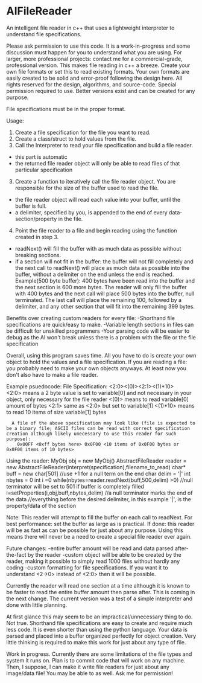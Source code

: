 # AIFileReader
An intelligent file reader in c++ that uses a lightweight interpreter to understand file specifications.

Please ask permission to use this code. It is a work-in-progress and some discussion must happen for you to understand what you are using. For larger, more professional projects: contact me for a commercial-grade, professional version. This makes file reading in c++ a breeze. Create your own file formats or set this to read existing formats. Your own formats are easily created to be solid and error-proof following the design here. All rights reserved for the design, algorithms, and source-code. Special permission required to use. Better versions exist and can be created for any purpose.

File specifications must be in the proper format.

Usage:

1) Create a file specification for the file you want to read.
2) Create a class/struct to hold values from the file.
2) Call the Interpreter to read your file specification and build a file reader.
  - this part is automatic
  - the returned file reader object will only be able to read files of that particular specification
3) Create a function to iteratively call the file reader object. You are responsible for the size of the buffer used to read the file.
  - the file reader object will read each value into your buffer, until the buffer is full.
  - a delimiter, specified by you, is appended to the end of every data-section/property in the file.
4) Point the file reader to a file and begin reading using the function created in step 3.
  - readNext() will fill the buffer with as much data as possible without breaking sections.
  - if a section will not fit in the buffer: the buffer will not fill completely and the next call to readNext() will place as much data as possible into the buffer, without a delimiter on the end unless the end is reached. Example(500 byte buffer): 400 bytes have been read into the buffer and the next section is 600 more bytes. The reader will only fill the buffer with 400 bytes and the next call will place 500 bytes into the buffer, null terminated. The last call will place the remaining 100, followed by a delimiter, and any other section that will fit into the remaining 399 bytes.

Benefits over creating custom readers for every file:
  -Shorthand file specifications are quick/easy to make.
  -Variable length sections in files can be difficult for unskilled programmers
  -Your parsing code will be easier to debug as the AI won't break unless there is a problem with the file or the file specification

Overall, using this program saves time. All you have to do is create your own object to hold the values and a file specification. If you are reading a file: you probably need to make your own objects anyways. At least now you don't also have to make a file reader.

Example psuedocode:
  File Specification:
    <2:0><(0)><2:1><(1)*10>  
      <2:0> means a 2 byte value is set to variable[0] and not necessary in your object, only necessary for the file reader
      <(0)> means to read variable[0] amount of bytes
      <2:1> same as <2:0> but set to variable[1]
      <(1)*10> means to read 10 items of size variable[1] bytes
      
      A file of the above specification may look like (file is expected to be a binary file; ASCII files can be read with correct specification creation although likely unecessary to use this reader for such purpose):
        0x00FF <0xff bytes here> 0x0F00 <10 items of 0x0F00 bytes or 0x0F00 items of 10 bytes>
      
  Using the reader:
    MyObj obj = new MyObj()
    AbstractFileReader reader = new AbstractFileReader(interpret(specification),filename_to_read)
    char* buff = new char[501] //use +1 for a null term on the end
    char delim = '|'
    int nbytes = 0
    int i =0
    while(nbytes=reader.readNext(buff,500,delim) >0) //null terminator will be set to 501 if buffer is completely filled
      i=setProperties(i,obj,buff,nbytes,delim) //a null terminator marks the end of the data
                            //everything before the desired delimiter, in this example '|', is the property/data of the section
                            


Note:
This reader will attempt to fill the buffer on each call to readNext. For best performance: set the buffer as large as is practical. If done: this reader will be as fast as can be possible for just about any purpose. Using this means there will never be a need to create a special file reader ever again.

Future changes:
-entire buffer amount will be read and data parsed after-the-fact by the reader
-custom object will be able to be created by the reader, making it possible to simply read 1000 files without hardly any coding
-custom formatting for file specifications. If you want it to understand <2->0> instead of <2:0> then it will be possible.

Currently the reader will read one section at a time although it is known to be faster to read the entire buffer amount then parse after. This is coming in the next change. The current version was a test of a simple interpreter and done with little planning.

At first glance this may seem to be an impractical/unnecessary thing to do. Not true. Shorthand file specifications are easy to create and require much less code. It is even shorter than using the python language. Your data is parsed and placed into a buffer organized perfectly for object creation. Very little thinking is required to make this work for just about any type of file.

Work in progress. Currently there are some limitations of the file types and system it runs on. Plan is to commit code that will work on any machine. Then, I suppose, I can make it write file readers for just about any image/data file! You may be able to as well. Ask me for permission!
